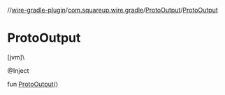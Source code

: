 //[wire-gradle-plugin](../../../index.md)/[com.squareup.wire.gradle](../index.md)/[ProtoOutput](index.md)/[ProtoOutput](-proto-output.md)

# ProtoOutput

[jvm]\

@Inject

fun [ProtoOutput](-proto-output.md)()
